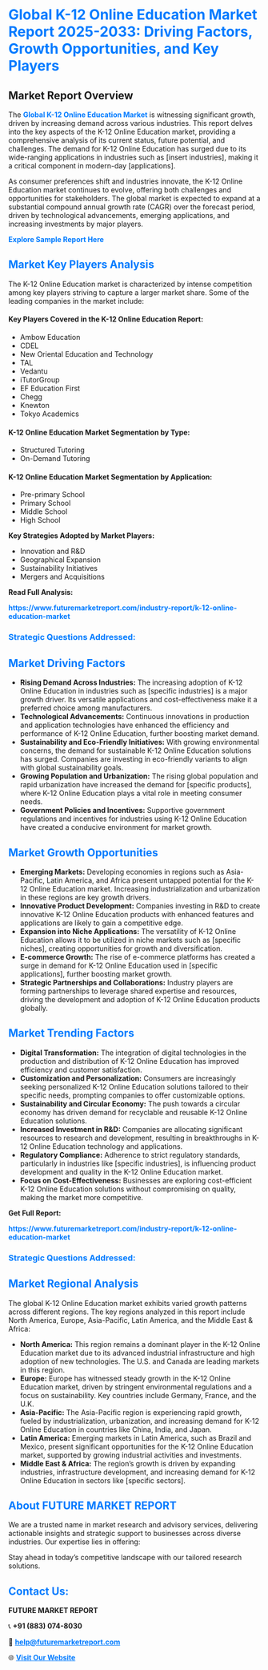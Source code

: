 <h1 style="color: #007BFF;">Global K-12 Online Education Market Report 2025-2033: Driving Factors, Growth Opportunities, and Key Players</h1>

<section id="overview">
<h2>Market Report Overview</h2>
<p>The <a href="https://www.futuremarketreport.com/industry-report/k-12-online-education-market" style="color: #007BFF; text-decoration: none;"><strong>Global K-12 Online Education Market</strong></a> is witnessing significant growth, driven by increasing demand across various industries. This report delves into the key aspects of the K-12 Online Education market, providing a comprehensive analysis of its current status, future potential, and challenges. The demand for K-12 Online Education has surged due to its wide-ranging applications in industries such as [insert industries], making it a critical component in modern-day [applications].</p>
<p>As consumer preferences shift and industries innovate, the K-12 Online Education market continues to evolve, offering both challenges and opportunities for stakeholders. The global market is expected to expand at a substantial compound annual growth rate (CAGR) over the forecast period, driven by technological advancements, emerging applications, and increasing investments by major players.</p>
</section>

<section id="overview">
<p><a href="https://www.futuremarketreport.com/request-sample/reportId=107390" style="color: #007BFF; text-decoration: none;"><strong>Explore Sample Report Here</strong></a></p>
</section>

<section id="key-players">
<h2 style="color: #007BFF;">Market Key Players Analysis</h2>
<p>The K-12 Online Education market is characterized by intense competition among key players striving to capture a larger market share. Some of the leading companies in the market include:</p>
<h4>Key Players Covered in the K-12 Online Education Report:</h4>
<ul><li>Ambow Education</li><li>CDEL</li><li>New Oriental Education and Technology</li><li>TAL</li><li>Vedantu</li><li>iTutorGroup</li><li>EF Education First</li><li>Chegg</li><li>Knewton</li><li>Tokyo Academics</li></ul>
<h4>K-12 Online Education Market Segmentation by Type:</h4>
<ul><li>Structured Tutoring</li><li>On-Demand Tutoring</li></ul>

<h4>K-12 Online Education Market Segmentation by Application:</h4>
<ul><li>Pre-primary School</li><li>Primary School</li><li>Middle School</li><li>High School</li></ul>
<p><strong>Key Strategies Adopted by Market Players:</strong></p>
<ul>
<li>Innovation and R&D</li>
<li>Geographical Expansion</li>
<li>Sustainability Initiatives</li>
<li>Mergers and Acquisitions</li>
</ul>
</section>

<section>
<p><strong>Read Full Analysis: </strong></p><a href="https://www.futuremarketreport.com/industry-report/k-12-online-education-market" style="color: #007BFF; text-decoration: none;"><strong>https://www.futuremarketreport.com/industry-report/k-12-online-education-market</strong></a>
<h3 style="color: #007BFF;">Strategic Questions Addressed:</h3>
</section>

<section id="driving-factors">
<h2 style="color: #007BFF;">Market Driving Factors</h2>
<ul>
<li><strong>Rising Demand Across Industries:</strong> The increasing adoption of K-12 Online Education in industries such as [specific industries] is a major growth driver. Its versatile applications and cost-effectiveness make it a preferred choice among manufacturers.</li>
<li><strong>Technological Advancements:</strong> Continuous innovations in production and application technologies have enhanced the efficiency and performance of K-12 Online Education, further boosting market demand.</li>
<li><strong>Sustainability and Eco-Friendly Initiatives:</strong> With growing environmental concerns, the demand for sustainable K-12 Online Education solutions has surged. Companies are investing in eco-friendly variants to align with global sustainability goals.</li>
<li><strong>Growing Population and Urbanization:</strong> The rising global population and rapid urbanization have increased the demand for [specific products], where K-12 Online Education plays a vital role in meeting consumer needs.</li>
<li><strong>Government Policies and Incentives:</strong> Supportive government regulations and incentives for industries using K-12 Online Education have created a conducive environment for market growth.</li>
</ul>
</section>

<section id="growth-opportunities">
<h2 style="color: #007BFF;">Market Growth Opportunities</h2>
<ul>
<li><strong>Emerging Markets:</strong> Developing economies in regions such as Asia-Pacific, Latin America, and Africa present untapped potential for the K-12 Online Education market. Increasing industrialization and urbanization in these regions are key growth drivers.</li>
<li><strong>Innovative Product Development:</strong> Companies investing in R&D to create innovative K-12 Online Education products with enhanced features and applications are likely to gain a competitive edge.</li>
<li><strong>Expansion into Niche Applications:</strong> The versatility of K-12 Online Education allows it to be utilized in niche markets such as [specific niches], creating opportunities for growth and diversification.</li>
<li><strong>E-commerce Growth:</strong> The rise of e-commerce platforms has created a surge in demand for K-12 Online Education used in [specific applications], further boosting market growth.</li>
<li><strong>Strategic Partnerships and Collaborations:</strong> Industry players are forming partnerships to leverage shared expertise and resources, driving the development and adoption of K-12 Online Education products globally.</li>
</ul>
</section>

<section id="trending-factors">
<h2 style="color: #007BFF;">Market Trending Factors</h2>
<ul>
<li><strong>Digital Transformation:</strong> The integration of digital technologies in the production and distribution of K-12 Online Education has improved efficiency and customer satisfaction.</li>
<li><strong>Customization and Personalization:</strong> Consumers are increasingly seeking personalized K-12 Online Education solutions tailored to their specific needs, prompting companies to offer customizable options.</li>
<li><strong>Sustainability and Circular Economy:</strong> The push towards a circular economy has driven demand for recyclable and reusable K-12 Online Education solutions.</li>
<li><strong>Increased Investment in R&D:</strong> Companies are allocating significant resources to research and development, resulting in breakthroughs in K-12 Online Education technology and applications.</li>
<li><strong>Regulatory Compliance:</strong> Adherence to strict regulatory standards, particularly in industries like [specific industries], is influencing product development and quality in the K-12 Online Education market.</li>
<li><strong>Focus on Cost-Effectiveness:</strong> Businesses are exploring cost-efficient K-12 Online Education solutions without compromising on quality, making the market more competitive.</li>
</ul>
</section>

<section>
<p><strong>Get Full Report: </strong></p><a href="https://www.futuremarketreport.com/industry-report/k-12-online-education-market" style="color: #007BFF; text-decoration: none;"><strong>https://www.futuremarketreport.com/industry-report/k-12-online-education-market</strong></a>
<h3 style="color: #007BFF;">Strategic Questions Addressed:</h3>
</section>


<section id="regional-analysis">
<h2 style="color: #007BFF;">Market Regional Analysis</h2>
<p>The global K-12 Online Education market exhibits varied growth patterns across different regions. The key regions analyzed in this report include North America, Europe, Asia-Pacific, Latin America, and the Middle East & Africa:</p>
<ul>
<li><strong>North America:</strong> This region remains a dominant player in the K-12 Online Education market due to its advanced industrial infrastructure and high adoption of new technologies. The U.S. and Canada are leading markets in this region.</li>
<li><strong>Europe:</strong> Europe has witnessed steady growth in the K-12 Online Education market, driven by stringent environmental regulations and a focus on sustainability. Key countries include Germany, France, and the U.K.</li>
<li><strong>Asia-Pacific:</strong> The Asia-Pacific region is experiencing rapid growth, fueled by industrialization, urbanization, and increasing demand for K-12 Online Education in countries like China, India, and Japan.</li>
<li><strong>Latin America:</strong> Emerging markets in Latin America, such as Brazil and Mexico, present significant opportunities for the K-12 Online Education market, supported by growing industrial activities and investments.</li>
<li><strong>Middle East & Africa:</strong> The region’s growth is driven by expanding industries, infrastructure development, and increasing demand for K-12 Online Education in sectors like [specific sectors].</li>
</ul>
</section>

<footer>
<h2 style="color: #007BFF;">About FUTURE MARKET REPORT</h2>
<p>We are a trusted name in market research and advisory services, delivering actionable insights and strategic support to businesses across diverse industries. Our expertise lies in offering:</p>

<p>Stay ahead in today’s competitive landscape with our tailored research solutions.</p>

<h2 style="color: #007BFF;">Contact Us:</h2>
<p><strong>FUTURE MARKET REPORT</strong></p>
<p>📞 <strong>+91 (883) 074-8030</strong></p>
<p>📧 <strong><a href="mailto:help@futuremarketreport.com" style="color: #007BFF;">help@futuremarketreport.com</a></strong></p>
<p>🌐 <strong><a href="https://www.futuremarketreport.com/" style="color: #007BFF;">Visit Our Website</a></strong></p>
</footer>